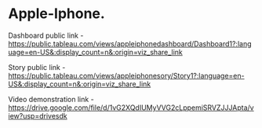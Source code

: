 # Apple-Iphone.

Dashboard public link - https://public.tableau.com/views/appleiphonedashboard/Dashboard1?:language=en-US&:display_count=n&:origin=viz_share_link

Story public link - https://public.tableau.com/views/appleiphonesory/Story1?:language=en-US&:display_count=n&:origin=viz_share_link

Video demonstration link - https://drive.google.com/file/d/1vG2XQdIUMyVVG2cLppemiSRVZJJJApta/view?usp=drivesdk
